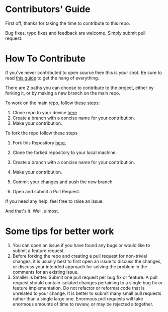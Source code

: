 # Contributors' Guide

First off, thanks for taking the time to contribute to this repo.

Bug fixes, typo fixes and feedback are welcome. Simply submit pull request.

# How To Contribute

If you've never contributed to open source then this is your shot. Be sure to read [this guide](https://opensource.guide/how-to-contribute/#how-to-submit-a-contribution) to get the hang of everything.

There are 2 paths you can choose to contribute to the project, either by forking it, or by making a new branch on the main repo.

To work on the main repo, follow these steps: 
1. Clone repo to your device [here](https://github.com/SoulDancer27/cultivation-simulator)
2. Create a branch with a concise name for your contribution.
3. Make your contribution.

To fork the repo follow these steps
1. Fork this Repository [here.](https://github.com/SoulDancer27/cultivation-simulator)
2. Clone the forked repository to your local machine.
3. Create a branch with a concise name for your contribution.
4. Make your contribution.

5. Commit your changes and push the new branch
6. Open and submit a Pull Request.

If you need any help, feel free to raise an issue.

And that's it. Well, almost.

# Some tips for better work
1. You can open an issue if you have found any bugs or would like to submit a feature request.
2. Before forking the repo and creating a pull request for non-trivial changes, it is usually best to first open an issue to discuss the changes, or discuss your intended approach for solving the problem in the comments for an existing issue.
3. Smaller is better. Submit one pull request per bug fix or feature. A pull request should contain isolated changes pertaining to a single bug fix or feature implementation. Do not refactor or reformat code that is unrelated to your change. It is better to submit many small pull requests rather than a single large one. Enormous pull requests will take enormous amounts of time to review, or may be rejected altogether.
